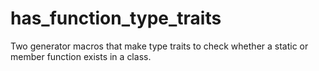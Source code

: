 # has_function_type_traits
Two generator macros that make type traits to check whether a static or member function exists in a class.
